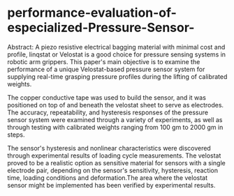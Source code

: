# performance-evaluation-of-especialized-Pressure-Sensor-
Abstract: A piezo resistive electrical bagging material with minimal cost and profile, linqstat or Velostat is a good choice for pressure sensing systems in robotic arm grippers. This paper's main objective is to examine the performance of a unique Velostat-based pressure sensor system for supplying real-time grasping pressure profiles during the lifting of calibrated weights. 

The copper conductive tape was used to build the sensor, and it was positioned on top of and beneath the velostat sheet to serve as electrodes. The accuracy, repeatability, and hysteresis responses of the pressure sensor system were examined through a variety of experiments, as well as through testing with calibrated weights ranging from 100 gm to 2000 gm in steps. 

The sensor's hysteresis and nonlinear characteristics were discovered through experimental results of loading cycle measurements. The velostat proved to be a realistic option as sensitive material for sensors with a single electrode pair, depending on the sensor's sensitivity, hysteresis, reaction time, loading conditions and deformation.The area where the velostat sensor might be implemented has been verified by experimental results.

